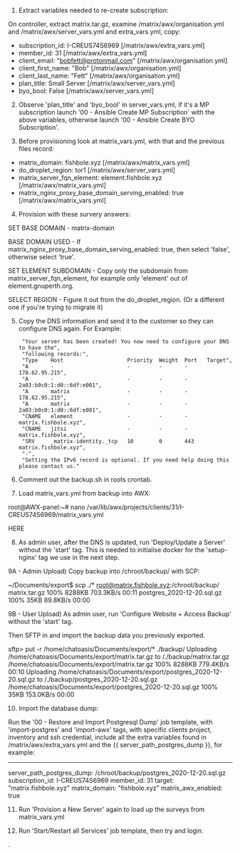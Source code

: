 

1) Extract variables needed to re-create subscription:

On controller, extract matrix.tar.gz, examine /matrix/awx/organisation.yml and /matrix/awx/server_vars.yml and extra_vars.yml, copy:

- subscription_id: I-CREUS74S6969			[/matrix/awx/extra_vars.yml]
- member_id: 31						[/matrix/awx/extra_vars.yml]
- client_email: "bobfett@protonmail.com"		[/matrix/awx/organisation.yml]
- client_first_name: "Bob"				[/matrix/awx/organisation.yml]
- client_last_name: "Fett"				[/matrix/awx/organisation.yml]
- plan_title: Small Server				[/matrix/awx/server_vars.yml]
- byo_bool: False					[/matrix/awx/server_vars.yml]


2) Observe 'plan_title' and 'byo_bool' in server_vars.yml, if it's a MP subscription launch '00 - Ansible Create MP Subscription' with the above variables, otherwise launch '00 - Ansible Create BYO Subscription'.


3) Before provisioning look at matrix_vars.yml, with that and the previous files record:

- matrix_domain: fishbole.xyz				[/matrix/awx/matrix_vars.yml]
- do_droplet_region: tor1				[/matrix/awx/server_vars.yml]
- matrix_server_fqn_element: element.fishbole.xyz	[/matrix/awx/matrix_vars.yml]
- matrix_nginx_proxy_base_domain_serving_enabled: true	[/matrix/awx/matrix_vars.yml]


4) Provision with these survery answers:

SET BASE DOMAIN - matrix-domain

BASE DOMAIN USED - If matrix_nginx_proxy_base_domain_serving_enabled: true, then select 'false', otherwise select 'true'. 

SET ELEMENT SUBDOMAIN - Copy only the subdomain from matrix_server_fqn_element, for example only 'element' out of element.gnuperth.org.

SELECT REGION - Figure it out from the do_droplet_region. (Or a different one if you're trying to migrate it)


5) Copy the DNS information and send it to the customer so they can configure DNS again. For Example:

        "Your server has been created! You now need to configure your DNS to have the",
        "following records:",
        "Type    Host                    Priority  Weight  Port   Target",
        "A       -                       -         -       -      178.62.95.215",
        "A       -                       -         -       -      2a03:b0c0:1:d0::6df:e001",
        "A       matrix                  -         -       -      178.62.95.215",
        "A       matrix                  -         -       -      2a03:b0c0:1:d0::6df:e001",
        "CNAME   element                 -         -       -      matrix.fishbole.xyz",
        "CNAME   jitsi                   -         -       -      matrix.fishbole.xyz",
        "SRV     _matrix-identity._tcp   10        0       443    matrix.fishbole.xyz",
        "-",
        "Setting the IPv6 record is optional. If you need help doing this please contact us."


6) Comment out the backup.sh in roots crontab.


7) Load matrix_vars.yml from backup into AWX:

root@AWX-panel:~# nano /var/lib/awx/projects/clients/31/I-CREUS74S6969/matrix_vars.yml

HERE

8) As admin user, after the DNS is updated, run 'Deploy/Update a Server' without the 'start' tag. This is needed to initialise docker for the 'setup-nginx' tag we use in the next step.


9A - Admin Upload) Copy backup into /chroot/backup/ with SCP:

~/Documents/export$ scp ./* root@matrix.fishbole.xyz:/chroot/backup/
matrix.tar.gz                                                          100% 8288KB 703.3KB/s   00:11
postgres_2020-12-20.sql.gz                                             100%   35KB  89.8KB/s   00:00


9B - User Upload) As admin user, run 'Configure Website + Access Backup' without the 'start' tag.

Then SFTP in and import the backup data you previously exported.

sftp> put -r /home/chatoasis/Documents/export/* ./backup/
Uploading /home/chatoasis/Documents/export/matrix.tar.gz to /./backup/matrix.tar.gz
/home/chatoasis/Documents/export/matrix.tar.gz                         100% 8288KB 779.4KB/s   00:10
Uploading /home/chatoasis/Documents/export/postgres_2020-12-20.sql.gz to /./backup/postgres_2020-12-20.sql.gz
/home/chatoasis/Documents/export/postgres_2020-12-20.sql.gz            100%   35KB 153.0KB/s   00:00


10) Import the database dump:

Run the '00 - Restore and Import Postgresql Dump' job template, 
with 'import-postgres' and 'import-awx' tags, 
with specific clients project, inventory and ssh credential,
include all the extra variables found in /matrix/awx/extra_vars.yml and the {{ server_path_postgres_dump }}, for example:

---
server_path_postgres_dump: /chroot/backup/postgres_2020-12-20.sql.gz
subscription_id: I-CREUS74S6969
member_id: 31
target: "matrix.fishbole.xyz"
matrix_domain: "fishbole.xyz"
matrix_awx_enabled: true


11) Run 'Provision a New Server' again to load up the surveys from matrix_vars.yml


12) Run 'Start/Restart all Services' job template, then try and login.




.


